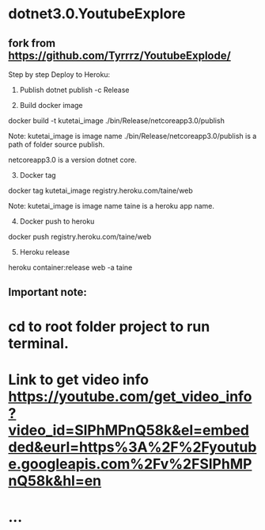 # dotnet3.0.YoutubeExplore

## fork from https://github.com/Tyrrrz/YoutubeExplode/

Step by step Deploy to Heroku:
1. Publish
dotnet publish -c Release

2. Build docker image 

docker build -t kutetai_image ./bin/Release/netcoreapp3.0/publish
 
 Note:  kutetai_image is image name
 ./bin/Release/netcoreapp3.0/publish is a path of folder source publish.
 
 netcoreapp3.0 is a version dotnet core.
 
 3. Docker tag
 
 docker tag kutetai_image registry.heroku.com/taine/web

 Note:  kutetai_image is image name
        taine is a heroku app name.
        
4. Docker push to heroku

docker push registry.heroku.com/taine/web

5. Heroku release 

heroku container:release web -a taine

## Important note:
 # cd to root folder project to run terminal.
 # Link to get video info https://youtube.com/get_video_info?video_id=SlPhMPnQ58k&el=embedded&eurl=https%3A%2F%2Fyoutube.googleapis.com%2Fv%2FSlPhMPnQ58k&hl=en
 
 # ...
